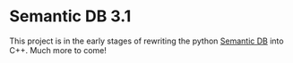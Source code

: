 # Semantic DB 3.1
This project is in the early stages of rewriting the python [Semantic DB](https://github.com/GarryMorrison/Semantic-DB) into C++. Much more to come!
